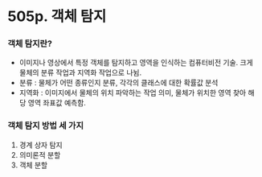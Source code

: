 # 505p. 객체 탐지
### 객체 탐지란?
- 이미지나 영상에서 특정 객체를 탐지하고 영역을 인식하는 컴퓨터비전 기술. 크게 물체의 분류 작업과 지역화 작업으로 나뉨.
- 분류 : 물체가 어떤 종류인지 분류, 각각의 클래스에 대한 확률값 분석
- 지역화 : 이미지에서 물체의 위치 파악하는 작업 의미, 물체가 위치한 영역 찾아 해당 영역 좌표값 예측함.
  
### 객체 탐지 방법 세 가지
1. 경계 상자 탐지
2. 의미론적 분할
3. 객체 분할
